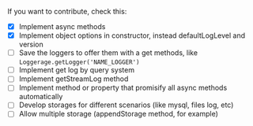 If you want to contribute, check this:

- [x] Implement async methods
- [x] Implement object options in constructor, instead defaultLogLevel and version
- [ ] Save the loggers to offer them with a get methods, like `Loggerage.getLogger('NAME_LOGGER')`
- [ ] Implement get log by query system
- [ ] Implement getStreamLog method
- [ ] Implement method or property that promisify all async methods automatically
- [ ] Develop storages for different scenarios (like mysql, files log, etc)
- [ ] Allow multiple storage (appendStorage method, for example)
